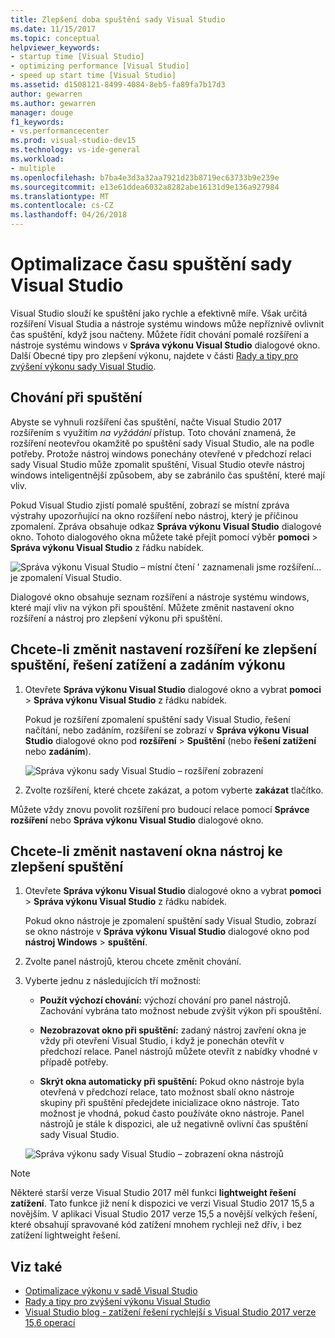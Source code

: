 ```yaml
---
title: Zlepšení doba spuštění sady Visual Studio
ms.date: 11/15/2017
ms.topic: conceptual
helpviewer_keywords:
- startup time [Visual Studio]
- optimizing performance [Visual Studio]
- speed up start time [Visual Studio]
ms.assetid: d1508121-8499-4084-8eb5-fa89fa7b17d3
author: gewarren
ms.author: gewarren
manager: douge
f1_keywords:
- vs.performancecenter
ms.prod: visual-studio-dev15
ms.technology: vs-ide-general
ms.workload:
- multiple
ms.openlocfilehash: b7ba4e3d3a32aa7921d23b8719ec63733b9e239e
ms.sourcegitcommit: e13e61ddea6032a8282abe16131d9e136a927984
ms.translationtype: MT
ms.contentlocale: cs-CZ
ms.lasthandoff: 04/26/2018
---
```

# <a name="optimize-visual-studio-startup-time"></a>Optimalizace času spuštění sady Visual Studio

Visual Studio slouží ke spuštění jako rychle a efektivně míře. Však určitá rozšíření Visual Studia a nástroje systému windows může nepříznivě ovlivnit čas spuštění, když jsou načteny. Můžete řídit chování pomalé rozšíření a nástroje systému windows v **Správa výkonu Visual Studio** dialogové okno. Další Obecné tipy pro zlepšení výkonu, najdete v části [Rady a tipy pro zvýšení výkonu sady Visual Studio](../ide/visual-studio-performance-tips-and-tricks.md).

## <a name="startup-behavior"></a>Chování při spuštění

Abyste se vyhnuli rozšíření čas spuštění, načte Visual Studio 2017 rozšířením s využitím _na vyžádání_ přístup. Toto chování znamená, že rozšíření neotevřou okamžitě po spuštění sady Visual Studio, ale na podle potřeby. Protože nástroj windows ponechány otevřené v předchozí relaci sady Visual Studio může zpomalit spuštění, Visual Studio otevře nástroj windows inteligentnější způsobem, aby se zabránilo čas spuštění, které mají vliv.

Pokud Visual Studio zjistí pomalé spuštění, zobrazí se místní zpráva výstrahy upozorňující na okno rozšíření nebo nástroj, který je příčinou zpomalení. Zpráva obsahuje odkaz **Správa výkonu Visual Studio** dialogové okno. Tohoto dialogového okna můžete také přejít pomocí výběr **pomoci** > **Správa výkonu Visual Studio** z řádku nabídek.

![Správa výkonu Visual Studio – místní čtení ' zaznamenali jsme rozšíření... je zpomalení Visual Studio.](../ide/media/vside_perfdialog_popup.png)

Dialogové okno obsahuje seznam rozšíření a nástroje systému windows, které mají vliv na výkon při spouštění. Můžete změnit nastavení okno rozšíření a nástroj pro zlepšení výkonu při spuštění.

## <a name="a-nameextensions-to-change-extension-settings-to-improve-startup-solution-load-and-typing-performance"></a><a name="extensions" />Chcete-li změnit nastavení rozšíření ke zlepšení spuštění, řešení zatížení a zadáním výkonu

1. Otevřete **Správa výkonu Visual Studio** dialogové okno a vybrat **pomoci** > **Správa výkonu Visual Studio** z řádku nabídek.

    Pokud je rozšíření zpomalení spuštění sady Visual Studio, řešení načítání, nebo zadáním, rozšíření se zobrazí v **Správa výkonu Visual Studio** dialogové okno pod **rozšíření**  >   **Spuštění** (nebo **řešení zatížení** nebo **zadáním**).

    ![Správa výkonu sady Visual Studio – rozšíření zobrazení](../ide/media/vside_perfdialog_extensions.png)

2. Zvolte rozšíření, které chcete zakázat, a potom vyberte **zakázat** tlačítko.

Můžete vždy znovu povolit rozšíření pro budoucí relace pomocí **Správce rozšíření** nebo **Správa výkonu Visual Studio** dialogové okno.

## <a name="a-nametool-windows-to-change-tool-window-settings-to-improve-startup-time"></a><a name="tool-windows" />Chcete-li změnit nastavení okna nástroj ke zlepšení spuštění

1. Otevřete **Správa výkonu Visual Studio** dialogové okno a vybrat **pomoci** > **Správa výkonu Visual Studio** z řádku nabídek.

    Pokud okno nástroje je zpomalení spuštění sady Visual Studio, zobrazí se okno nástroje v **Správa výkonu Visual Studio** dialogové okno pod **nástroj Windows** > **spuštění**.

2. Zvolte panel nástrojů, kterou chcete změnit chování.

3. Vyberte jednu z následujících tří možností:

    - **Použít výchozí chování:** výchozí chování pro panel nástrojů. Zachování vybrána tato možnost nebude zvýšit výkon při spouštění.

    - **Nezobrazovat okno při spuštění:** zadaný nástroj zavření okna je vždy při otevření Visual Studio, i když je ponechán otevřít v předchozí relace. Panel nástrojů můžete otevřít z nabídky vhodné v případě potřeby.

    - **Skrýt okna automaticky při spuštění:** Pokud okno nástroje byla otevřená v předchozí relace, tato možnost sbalí okno nástroje skupiny při spuštění předejdete inicializace okno nástroje. Tato možnost je vhodná, pokud často používáte okno nástroje. Panel nástrojů je stále k dispozici, ale už negativně ovlivní čas spuštění sady Visual Studio.

    ![Správa výkonu sady Visual Studio – zobrazení okna nástrojů](../ide/media/vside_perfdialog_toolwindows.png)

> [!NOTE]
> Některé starší verze Visual Studio 2017 měl funkci **lightweight řešení zatížení**. Tato funkce již není k dispozici ve verzi Visual Studio 2017 15,5 a novějším. V aplikaci Visual Studio 2017 verze 15,5 a novější velkých řešení, které obsahují spravované kód zatížení mnohem rychleji než dřív, i bez zatížení lightweight řešení.

## <a name="see-also"></a>Viz také

- [Optimalizace výkonu v sadě Visual Studio](../ide/optimize-visual-studio-performance.md)
- [Rady a tipy pro zvýšení výkonu Visual Studio](../ide/visual-studio-performance-tips-and-tricks.md)
- [Visual Studio blog - zatížení řešení rychlejší s Visual Studio 2017 verze 15,6 operací](https://blogs.msdn.microsoft.com/visualstudio/2018/04/04/load-solutions-faster-with-visual-studio-2017-version-15-6/)